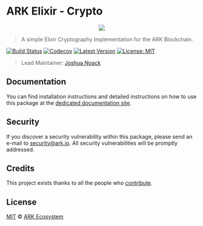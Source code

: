 # ARK Elixir - Crypto

<p align="center">
    <img src="https://github.com/ArkEcosystem/elixir-crypto/blob/master/banner.png" />
</p>

> A simple Elixir Cryptography Implementation for the ARK Blockchain.

[![Build Status](https://badgen.now.sh/circleci/github/ArkEcosystem/elixir-crypto)](https://circleci.com/gh/ArkEcosystem/elixir-crypto)
[![Codecov](https://badgen.now.sh/codecov/c/github/arkecosystem/elixir-crypto)](https://codecov.io/gh/arkecosystem/elixir-crypto)
[![Latest Version](https://badgen.now.sh/github/release/ArkEcosystem/elixir-crypto)](https://github.com/ArkEcosystem/elixir-crypto/releases)
[![License: MIT](https://badgen.now.sh/badge/license/MIT/green)](https://opensource.org/licenses/MIT)

> Lead Maintainer: [Joshua Noack](https://github.com/supaiku0)

## Documentation

You can find installation instructions and detailed instructions on how to use this package at the [dedicated documentation site](https://docs.ark.io/sdk/cryptography/elixir.html).

## Security

If you discover a security vulnerability within this package, please send an e-mail to security@ark.io. All security vulnerabilities will be promptly addressed.

## Credits

This project exists thanks to all the people who [contribute](../../contributors).

## License

[MIT](LICENSE) © [ARK Ecosystem](https://ark.io)
